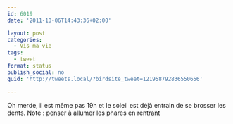 ```yaml
---
id: 6019
date: '2011-10-06T14:43:36+02:00'

layout: post
categories:
  - Vis ma vie
tags:
  - tweet
format: status
publish_social: no
guid: 'http://tweets.local/?birdsite_tweet=121958792836550656'

---
```


Oh merde, il est même pas 19h et le soleil est déjà entrain de se brosser les dents. Note : penser à allumer les phares en rentrant
